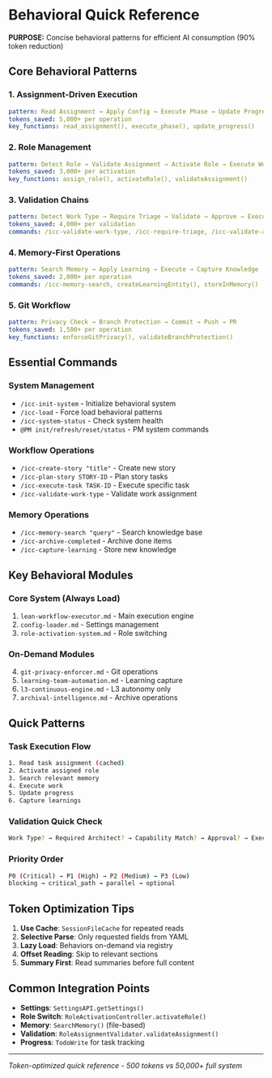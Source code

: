 # Behavioral Quick Reference

**PURPOSE:** Concise behavioral patterns for efficient AI consumption (90% token reduction)

## Core Behavioral Patterns

### 1. Assignment-Driven Execution
```yaml
pattern: Read Assignment → Apply Config → Execute Phase → Update Progress
tokens_saved: 5,000+ per operation
key_functions: read_assignment(), execute_phase(), update_progress()
```

### 2. Role Management
```yaml
pattern: Detect Role → Validate Assignment → Activate Role → Execute Work
tokens_saved: 3,000+ per activation
key_functions: assign_role(), activateRole(), validateAssignment()
```

### 3. Validation Chains
```yaml
pattern: Detect Work Type → Require Triage → Validate → Approve → Execute
tokens_saved: 4,000+ per validation
commands: /icc-validate-work-type, /icc-require-triage, /icc-validate-assignments
```

### 4. Memory-First Operations
```yaml
pattern: Search Memory → Apply Learning → Execute → Capture Knowledge
tokens_saved: 2,000+ per operation
commands: /icc-memory-search, createLearningEntity(), storeInMemory()
```

### 5. Git Workflow
```yaml
pattern: Privacy Check → Branch Protection → Commit → Push → PR
tokens_saved: 1,500+ per operation
key_functions: enforceGitPrivacy(), validateBranchProtection()
```

## Essential Commands

### System Management
- `/icc-init-system` - Initialize behavioral system
- `/icc-load` - Force load behavioral patterns
- `/icc-system-status` - Check system health
- `@PM init/refresh/reset/status` - PM system commands

### Workflow Operations
- `/icc-create-story "title"` - Create new story
- `/icc-plan-story STORY-ID` - Plan story tasks
- `/icc-execute-task TASK-ID` - Execute specific task
- `/icc-validate-work-type` - Validate work assignment

### Memory Operations
- `/icc-memory-search "query"` - Search knowledge base
- `/icc-archive-completed` - Archive done items
- `/icc-capture-learning` - Store new knowledge

## Key Behavioral Modules

### Core System (Always Load)
1. `lean-workflow-executor.md` - Main execution engine
2. `config-loader.md` - Settings management
3. `role-activation-system.md` - Role switching

### On-Demand Modules
4. `git-privacy-enforcer.md` - Git operations
5. `learning-team-automation.md` - Learning capture
6. `l3-continuous-engine.md` - L3 autonomy only
7. `archival-intelligence.md` - Archive operations

## Quick Patterns

### Task Execution Flow
```bash
1. Read task assignment (cached)
2. Activate assigned role
3. Search relevant memory
4. Execute work
5. Update progress
6. Capture learnings
```

### Validation Quick Check
```bash
Work Type? → Required Architect? → Capability Match? → Approval? → Execute
```

### Priority Order
```bash
P0 (Critical) → P1 (High) → P2 (Medium) → P3 (Low)
blocking → critical_path → parallel → optional
```

## Token Optimization Tips

1. **Use Cache**: `SessionFileCache` for repeated reads
2. **Selective Parse**: Only requested fields from YAML
3. **Lazy Load**: Behaviors on-demand via registry
4. **Offset Reading**: Skip to relevant sections
5. **Summary First**: Read summaries before full content

## Common Integration Points

- **Settings**: `SettingsAPI.getSettings()`
- **Role Switch**: `RoleActivationController.activateRole()`
- **Memory**: `SearchMemory()` (file-based)
- **Validation**: `RoleAssignmentValidator.validateAssignment()`
- **Progress**: `TodoWrite` for task tracking

---
*Token-optimized quick reference - 500 tokens vs 50,000+ full system*